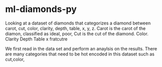 # ml-diamonds-py

Looking at a dataset of diamonds that categorizes a diamond between carot, cut, color, clarity, depth, table, x, y, z.
Carot is the carot of the diamon, classified as ideal, poor,
Cut is the cut of the diamond.
Color.
Clarity
Depth
Table
x fratcutre

We first read in the data set and perform an anaylsis on the results.
There are many categories that need to be hot encoded in this dataset such as cut,color,
